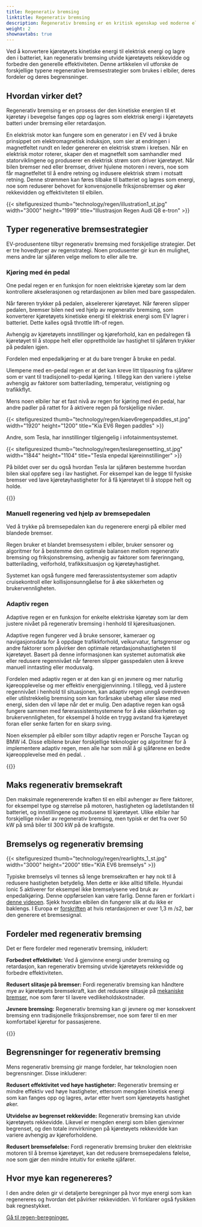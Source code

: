 ```yaml
---
title: Regenerativ bremsing
linktitle: Regenerativ bremsing
description: Regenerativ bremsing er en kritisk egenskap ved moderne elbiler, som lar kjøretøyet gjenvinne energi under bremsing og retardasjon.
weight: 2
shownavtabs: true
---
```

<!-- markdownlint-disable MD033 -->
Ved å konvertere kjøretøyets kinetiske energi til elektrisk energi og lagre den i batteriet, kan regenerativ bremsing utvide kjøretøyets rekkevidde og forbedre den generelle effektiviteten. Denne artikkelen vil utforske de forskjellige typene regenerative bremsestrategier som brukes i elbiler, deres fordeler og deres begrensninger.

## Hvordan virker det?

Regenerativ bremsing er en prosess der den kinetiske energien til et kjøretøy i bevegelse fanges opp og lagres som elektrisk energi i kjøretøyets batteri under bremsing eller retardasjon.

En elektrisk motor kan fungere som en generator i en EV ved å bruke prinsippet om elektromagnetisk induksjon, som sier at endringen i magnetfeltet rundt en leder genererer en elektrisk strøm i kretsen. Når en elektrisk motor roterer, skaper den et magnetfelt som samhandler med statorviklingene og produserer en elektrisk strøm som driver kjøretøyet. Når bilen bremser ned eller bremser, driver hjulene motoren i revers, noe som får magnetfeltet til å endre retning og indusere elektrisk strøm i motsatt retning. Denne strømmen kan føres tilbake til batteriet og lagres som energi, noe som reduserer behovet for konvensjonelle friksjonsbremser og øker rekkevidden og effektiviteten til elbilen.

{{< sitefiguresized thumb="technology/regen/illustration1_st.jpg" width="3000" height="1999" title="Illustrasjon Regen Audi Q8 e-tron" >}}

## Typer regenerative bremsestrategier

EV-produsentene tilbyr regenerativ bremsing med forskjellige strategier. Det er tre hovedtyper av regenstrategi. Noen produsenter gir kun én mulighet, mens andre lar sjåføren velge mellom to eller alle tre.

### Kjøring med én pedal

One pedal regen er en funksjon for noen elektriske kjøretøy som lar dem kontrollere akselerasjonen og retardasjonen av bilen med bare gasspedalen.

Når føreren trykker på pedalen, akselererer kjøretøyet. Når føreren slipper pedalen, bremser bilen ned ved hjelp av regenerativ bremsing, som konverterer kjøretøyets kinetiske energi til elektrisk energi som EV lagrer i batteriet. Dette kalles også throttle lift-of regen.

Avhengig av kjøretøyets innstillinger og kjøreforhold, kan en pedalregen få kjøretøyet til å stoppe helt eller opprettholde lav hastighet til sjåføren trykker på pedalen igjen.

Fordelen med enpedalkjøring er at du bare trenger å bruke en pedal.

Ulempene med en-pedal regen er at det kan kreve litt tilpasning fra sjåfører som er vant til tradisjonell to-pedal kjøring. I tillegg kan den variere i ytelse avhengig av faktorer som batterilading, temperatur, veistigning og trafikkflyt.

Mens noen elbiler har et fast nivå av regen for kjøring med én pedal, har andre padler på rattet for å aktivere regen på forskjellige nivåer.

{{< sitefiguresized thumb="technology/regen/kiaev6regenpaddles_st.jpg" width="1920" height="1200" title="Kia EV6 Regen paddles" >}}

Andre, som Tesla, har innstillinger tilgjengelig i infotainmentsystemet.

{{< sitefiguresized thumb="technology/regen/teslaregensetting_st.jpg" width="1844" height="1104" title="Tesla enpedal kjøreinnstillinger" >}}

På bildet over ser du også hvordan Tesla lar sjåføren bestemme hvordan bilen skal oppføre seg i lav hastighet. For eksempel kan de legge til fysiske bremser ved lave kjøretøyhastigheter for å få kjøretøyet til å stoppe helt og holde.

{{<evkxdisplayaddarticle />}}
### Manuell regenering ved hjelp av bremsepedalen

Ved å trykke på bremsepedalen kan du regenerere energi på elbiler med blandede bremser.

Regen bruker et blandet bremsesystem i elbiler, bruker sensorer og algoritmer for å bestemme den optimale balansen mellom regenerativ bremsing og friksjonsbremsing, avhengig av faktorer som førerinngang, batterilading, veiforhold, trafikksituasjon og kjøretøyhastighet.

Systemet kan også fungere med førerassistentsystemer som adaptiv cruisekontroll eller kollisjonsunngåelse for å øke sikkerheten og brukervennligheten.

### Adaptiv regen

Adaptive regen er en funksjon for enkelte elektriske kjøretøy som lar dem justere nivået på regenerativ bremsing i henhold til kjøresituasjonen.

Adaptive regen fungerer ved å bruke sensorer, kameraer og navigasjonsdata for å oppdage trafikkforhold, veikurvatur, fartsgrenser og andre faktorer som påvirker den optimale retardasjonshastigheten til kjøretøyet. Basert på denne informasjonen kan systemet automatisk øke eller redusere regennivået når føreren slipper gasspedalen uten å kreve manuell inntasting eller modusvalg.

Fordelen med adaptiv regen er at den kan gi en jevnere og mer naturlig kjøreopplevelse og mer effektiv energigjenvinning. I tillegg, ved å justere regennivået i henhold til situasjonen, kan adaptiv regen unngå overdreven eller utilstrekkelig bremsing som kan forårsake ubehag eller sløse med energi, siden den vil løpe når det er mulig. Den adaptive regen kan også fungere sammen med førerassistentsystemene for å øke sikkerheten og brukervennligheten, for eksempel å holde en trygg avstand fra kjøretøyet foran eller senke farten for en skarp sving.

Noen eksempler på elbiler som tilbyr adaptiv regen er Porsche Taycan og BMW i4. Disse elbilene bruker forskjellige teknologier og algoritmer for å implementere adaptiv regen, men alle har som mål å gi sjåførene en bedre kjøreopplevelse med én pedal. .

{{<evkxdisplayaddarticle />}}

## Maks regenerativ bremsekraft

Den maksimale regenererende kraften til en elbil avhenger av flere faktorer, for eksempel type og størrelse på motoren, hastigheten og ladetilstanden til batteriet, og innstillingene og modusene til kjøretøyet. Ulike elbiler har forskjellige nivåer av regenerativ bremsing, men typisk er det fra over 50 kW på små biler til 300 kW på de kraftigste.

## Bremselys og regenerativ bremsing

{{< sitefiguresized thumb="technology/regen/rearlights_1_st.jpg" width="3000" height="2000" title="KIA EV6 bremselys" >}}

Typiske bremselys vil tennes så lenge bremsekraften er høy nok til å redusere hastigheten betydelig. Men dette er ikke alltid tilfelle. Hyundai Ionic 5 aktiverer for eksempel ikke bremselysene ved bruk av enpedalkjøring. Denne oppførselen kan være farlig. Denne faren er forklart i [denne videoen](https://www.youtube.com/watch?v=U0YW7x9U5TQ). Sjekk hvordan elbilen din fungerer slik at du ikke er baklengs.
I Europa er [forskriften](https://unece.org/transport/documents/2022/02/standards/un-regulation-no-13h-revision-4-amendment-2) at hvis retardasjonen er over 1,3 m /s2, bør den generere et bremsesignal.

## Fordeler med regenerativ bremsing

Det er flere fordeler med regenerativ bremsing, inkludert:

**Forbedret effektivitet:** Ved å gjenvinne energi under bremsing og retardasjon, kan regenerativ bremsing utvide kjøretøyets rekkevidde og forbedre effektiviteten.

**Redusert slitasje på bremser:** Fordi regenerativ bremsing kan håndtere mye av kjøretøyets bremsekraft, kan det redusere slitasje på [mekaniske bremser](../brakes/), noe som fører til lavere vedlikeholdskostnader.

**Jevnere bremsing:** Regenerativ bremsing kan gi jevnere og mer konsekvent bremsing enn tradisjonelle friksjonsbremser, noe som fører til en mer komfortabel kjøretur for passasjerene.

{{<evkxdisplayaddarticle />}}

## Begrensninger for regenerativ bremsing

Mens regenerativ bremsing gir mange fordeler, har teknologien noen begrensninger. Disse inkluderer:

**Redusert effektivitet ved høye hastigheter:** Regenerativ bremsing er mindre effektiv ved høye hastigheter, ettersom mengden kinetisk energi som kan fanges opp og lagres, avtar etter hvert som kjøretøyets hastighet øker.

**Utvidelse av begrenset rekkevidde:** Regenerativ bremsing kan utvide kjøretøyets rekkevidde. Likevel er mengden energi som bilen gjenvinner begrenset, og den totale innvirkningen på kjøretøyets rekkevidde kan variere avhengig av kjøreforholdene.

**Redusert bremsefølelse:** Fordi regenerativ bremsing bruker den elektriske motoren til å bremse kjøretøyet, kan det redusere bremsepedalens følelse, noe som gjør den mindre intuitiv for enkelte sjåfører.

## Hvor mye kan regenereres?

I den andre delen gir vi detaljerte beregninger på hvor mye energi som kan regenereres og hvordan det påvirker rekkevidden. Vi forklarer også fysikken bak regnestykket.

[Gå til regen-beregninger.](calculations/)